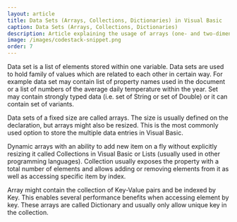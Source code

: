 ```yaml
---
layout: article
title: Data Sets (Arrays, Collections, Dictionaries) in Visual Basic
caption: Data Sets (Arrays, Collections, Dictionaries)
description: Article explaining the usage of arrays (one- and two-dimensional), collections (dynamic arrays), dictionaries in Visual Basic
image: /images/codestack-snippet.png
order: 7
---
```

Data set is a list of elements stored within one variable. Data sets are used to hold family of values which are related to each other in certain way. For example data set may contain list of property names used in the document or a list of numbers of the average daily temperature within the year. Set may contain strongly typed data (i.e. set of String or set of Double) or it can contain set of variants.

Data sets of a fixed size are called arrays. The size is usually defined on the declaration, but arrays might also be resized. This is the most commonly used option to store the multiple data entries in Visual Basic.

Dynamic arrays with an ability to add new item on a fly without explicitly resizing it called Collections in Visual Basic or Lists (usually used in other programming languages). Collection usually exposes the property with a total number of elements and allows adding or removing elements from it as well as accessing specific item by index.

Array might contain the collection of Key-Value pairs and be indexed by Key. This enables several performance benefits when accessing element by key. These arrays are called Dictionary and usually only allow unique key in the collection.